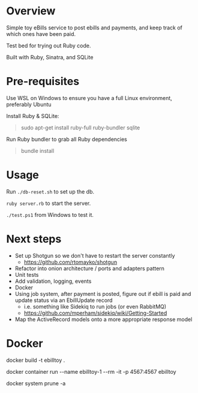 # Overview

Simple toy eBills service to post ebills and payments, and keep track of which ones have been paid.

Test bed for trying out Ruby code.

Built with Ruby, Sinatra, and SQLite

# Pre-requisites

Use WSL on Windows to ensure you have a full Linux environment, preferably Ubuntu

Install Ruby & SQLite:

> sudo apt-get install ruby-full ruby-bundler sqlite

Run Ruby bundler to grab all Ruby dependencies

> bundle install

# Usage

Run `./db-reset.sh` to set up the db.

`ruby server.rb` to start the server.

`./test.ps1` from Windows to test it.

# Next steps

- Set up Shotgun so we don't have to restart the server constantly
  - https://github.com/rtomayko/shotgun
- Refactor into onion architecture / ports and adapters pattern
- Unit tests
- Add validation, logging, events
- Docker
- Using job system, after payment is posted, figure out if ebill is paid and update status via an EbillUpdate record
  - i.e. something like Sidekiq to run jobs (or even RabbitMQ)
  - https://github.com/mperham/sidekiq/wiki/Getting-Started
- Map the ActiveRecord models onto a more appropriate response model


# Docker

docker build -t ebilltoy .

docker container run --name ebilltoy-1 --rm -it -p 4567:4567 ebilltoy

docker system prune -a

